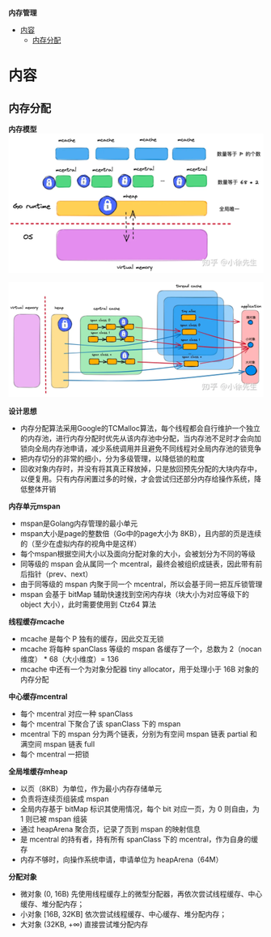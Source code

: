 **内存管理**
- [内容](#内容)
  - [内存分配](#内存分配)

# 内容 #
## 内存分配 ##
**内存模型**  
![](./images/memory/malloc.webp)

![](./images/memory/thread_cache_malloc.webp)

**设计思想**  
- 内存分配算法采用Google的TCMalloc算法，每个线程都会自行维护一个独立的内存池，进行内存分配时优先从该内存池中分配，当内存池不足时才会向加锁向全局内存池申请，减少系统调用并且避免不同线程对全局内存池的锁竞争
- 把内存切分的非常的细小，分为多级管理，以降低锁的粒度
- 回收对象内存时，并没有将其真正释放掉，只是放回预先分配的大块内存中，以便复用。只有内存闲置过多的时候，才会尝试归还部分内存给操作系统，降低整体开销
  
**内存单元mspan**  
- mspan是Golang内存管理的最小单元
- mspan大小是page的整数倍（Go中的page大小为 8KB），且内部的页是连续的（至少在虚拟内存的视角中是这样）
- 每个mspan根据空间大小以及面向分配对象的大小，会被划分为不同的等级
- 同等级的 mspan 会从属同一个 mcentral，最终会被组织成链表，因此带有前后指针（prev、next）
- 由于同等级的 mspan 内聚于同一个 mcentral，所以会基于同一把互斥锁管理
- mspan 会基于 bitMap 辅助快速找到空闲内存块（块大小为对应等级下的 object 大小），此时需要使用到 Ctz64 算法

**线程缓存mcache**  
- mcache 是每个 P 独有的缓存，因此交互无锁
- mcache 将每种 spanClass 等级的 mspan 各缓存了一个，总数为 2（nocan 维度） * 68（大小维度）= 136
- mcache 中还有一个为对象分配器 tiny allocator，用于处理小于 16B 对象的内存分配

**中心缓存mcentral**  
- 每个 mcentral 对应一种 spanClass
- 每个 mcentral 下聚合了该 spanClass 下的 mspan
- mcentral 下的 mspan 分为两个链表，分别为有空间 mspan 链表 partial 和满空间 mspan 链表 full
- 每个 mcentral 一把锁

**全局堆缓存mheap**  
- 以页（8KB）为单位，作为最小内存存储单元
- 负责将连续页组装成 mspan
- 全局内存基于 bitMap 标识其使用情况，每个 bit 对应一页，为 0 则自由，为 1 则已被 mspan 组装
- 通过 heapArena 聚合页，记录了页到 mspan 的映射信息
- 是 mcentral 的持有者，持有所有 spanClass 下的 mcentral，作为自身的缓存
- 内存不够时，向操作系统申请，申请单位为 heapArena（64M）

**分配对象**  
- 微对象 (0, 16B) 先使用线程缓存上的微型分配器，再依次尝试线程缓存、中心缓存、堆分配内存；
- 小对象 [16B, 32KB] 依次尝试线程缓存、中心缓存、堆分配内存；
- 大对象 (32KB, +∞) 直接尝试堆分配内存